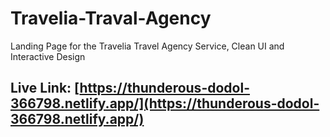 # Travelia-Traval-Agency
Landing Page for the Travelia Travel Agency Service, Clean UI and Interactive Design
## Live Link: [https://thunderous-dodol-366798.netlify.app/](https://thunderous-dodol-366798.netlify.app/)
